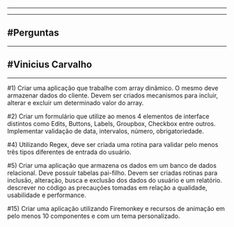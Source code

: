 ----------------------------------------------------
----------------------------------------------------
#Perguntas
----------------------------------------------------
----------------------------------------------------
#Vinicius Carvalho
----------------------------------------------------
----------------------------------------------------


#1) Criar uma aplicação que trabalhe com array dinâmico. O mesmo deve armazenar dados do cliente. Devem ser criados mecanismos para incluir, alterar e excluir um determinado valor do array.


#2) Criar um formulário que utilize ao menos 4 elementos de interface distintos como Edits, Buttons, Labels, Groupbox, Checkbox entre outros. Implementar validação de data, intervalos, número, obrigatoriedade.


#4) Utilizando Regex, deve ser criada uma rotina para validar pelo menos três tipos diferentes de entrada do usuário.


#5) Criar uma aplicação que armazena os dados em um banco de dados relacional. Deve possuir tabelas pai-filho. Devem ser criadas rotinas para inclusão, alteração, busca e exclusão dos dados do usuário e um relatório. descrever no código as precauções tomadas em relação a qualidade, usabilidade e performance.


#15) Criar uma aplicação utilizando Firemonkey e recursos de animação em pelo menos 10 componentes e com um tema personalizado.
